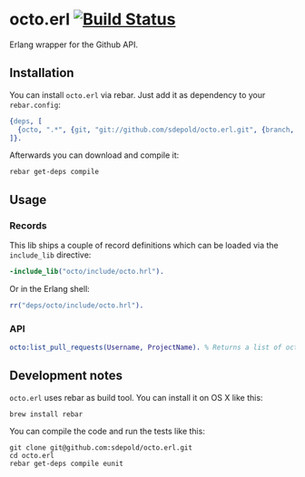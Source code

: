 # octo.erl [![Build Status](https://travis-ci.org/sdepold/octo.erl.svg?branch=feature%2Flist-pull-requests)](https://travis-ci.org/sdepold/octo.erl)

Erlang wrapper for the Github API.

## Installation

You can install `octo.erl` via rebar. Just add it as dependency to your `rebar.config`:

```erlang
{deps, [
  {octo, ".*", {git, "git://github.com/sdepold/octo.erl.git", {branch, "master"}}}
]}.
```

Afterwards you can download and compile it:

```
rebar get-deps compile
```

## Usage

### Records

This lib ships a couple of record definitions which can be loaded via the `include_lib` directive:

```erlang
-include_lib("octo/include/octo.hrl").
```

Or in the Erlang shell:

```erlang
rr("deps/octo/include/octo.hrl").
```

### API

```erlang
octo:list_pull_requests(Username, ProjectName). % Returns a list of octo_pull_request records
```

## Development notes

`octo.erl` uses rebar as build tool. You can install it on OS X like this:

```
brew install rebar
```

You can compile the code and run the tests like this:

```
git clone git@github.com:sdepold/octo.erl.git
cd octo.erl
rebar get-deps compile eunit
```
